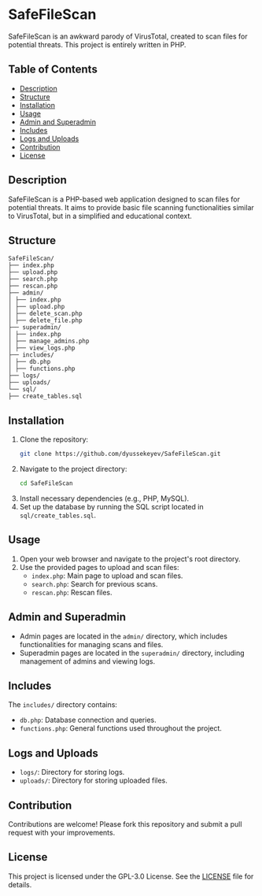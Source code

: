 # SafeFileScan

SafeFileScan is an awkward parody of VirusTotal, created to scan files for potential threats. This project is entirely written in PHP.

## Table of Contents
- [Description](#description)
- [Structure](#structure)
- [Installation](#installation)
- [Usage](#usage)
- [Admin and Superadmin](#admin-and-superadmin)
- [Includes](#includes)
- [Logs and Uploads](#logs-and-uploads)
- [Contribution](#contribution)
- [License](#license)

## Description

SafeFileScan is a PHP-based web application designed to scan files for potential threats. It aims to provide basic file scanning functionalities similar to VirusTotal, but in a simplified and educational context.

## Structure
```
SafeFileScan/
├── index.php
├── upload.php
├── search.php
├── rescan.php
├── admin/
│ ├── index.php
│ ├── upload.php
│ ├── delete_scan.php
│ ├── delete_file.php
├── superadmin/
│ ├── index.php
│ ├── manage_admins.php
│ ├── view_logs.php
├── includes/
│ ├── db.php
│ ├── functions.php
├── logs/
├── uploads/
└── sql/
├── create_tables.sql
```


## Installation

1. Clone the repository: 
    ```sh
    git clone https://github.com/dyussekeyev/SafeFileScan.git
    ```
2. Navigate to the project directory:
    ```sh
    cd SafeFileScan
    ```
3. Install necessary dependencies (e.g., PHP, MySQL).
4. Set up the database by running the SQL script located in `sql/create_tables.sql`.

## Usage

1. Open your web browser and navigate to the project's root directory.
2. Use the provided pages to upload and scan files:
   - `index.php`: Main page to upload and scan files.
   - `search.php`: Search for previous scans.
   - `rescan.php`: Rescan files.

## Admin and Superadmin

- Admin pages are located in the `admin/` directory, which includes functionalities for managing scans and files.
- Superadmin pages are located in the `superadmin/` directory, including management of admins and viewing logs.

## Includes

The `includes/` directory contains:
- `db.php`: Database connection and queries.
- `functions.php`: General functions used throughout the project.

## Logs and Uploads

- `logs/`: Directory for storing logs.
- `uploads/`: Directory for storing uploaded files.

## Contribution

Contributions are welcome! Please fork this repository and submit a pull request with your improvements.

## License

This project is licensed under the GPL-3.0 License. See the [LICENSE](LICENSE) file for details.
